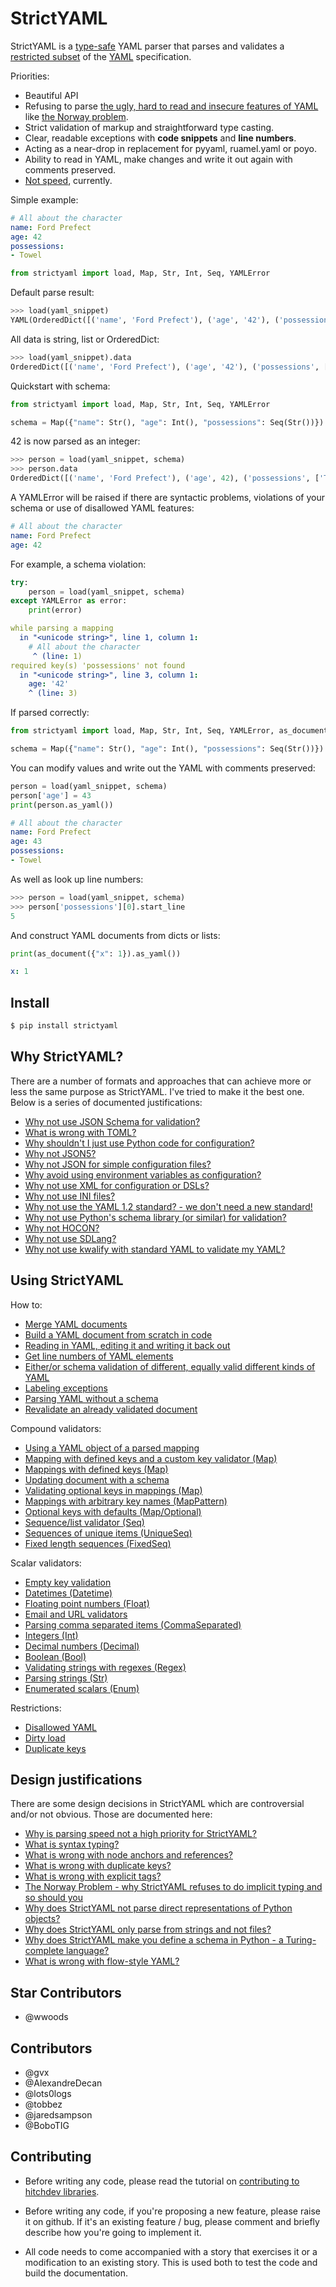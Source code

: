 # StrictYAML

StrictYAML is a [type-safe](https://en.wikipedia.org/wiki/Type_safety) YAML parser
that parses and validates a [restricted subset](https://hitchdev.com/strictyaml/features-removed) of the [YAML](https://hitchdev.com/strictyaml/what-is-yaml)
specification.

Priorities:

- Beautiful API
- Refusing to parse [the ugly, hard to read and insecure features of YAML](https://hitchdev.com/strictyaml/features-removed) like [the Norway problem](https://hitchdev.com/strictyaml/why/implicit-typing-removed).
- Strict validation of markup and straightforward type casting.
- Clear, readable exceptions with **code snippets** and **line numbers**.
- Acting as a near-drop in replacement for pyyaml, ruamel.yaml or poyo.
- Ability to read in YAML, make changes and write it out again with comments preserved.
- [Not speed](https://hitchdev.com/strictyaml/why/speed-not-a-priority), currently.


Simple example:

```yaml
# All about the character
name: Ford Prefect
age: 42
possessions:
- Towel

```


```python
from strictyaml import load, Map, Str, Int, Seq, YAMLError

```





Default parse result:


```python
>>> load(yaml_snippet)
YAML(OrderedDict([('name', 'Ford Prefect'), ('age', '42'), ('possessions', ['Towel'])]))
```



All data is string, list or OrderedDict:


```python
>>> load(yaml_snippet).data
OrderedDict([('name', 'Ford Prefect'), ('age', '42'), ('possessions', ['Towel'])])
```



Quickstart with schema:


```python
from strictyaml import load, Map, Str, Int, Seq, YAMLError

schema = Map({"name": Str(), "age": Int(), "possessions": Seq(Str())})

```





42 is now parsed as an integer:


```python
>>> person = load(yaml_snippet, schema)
>>> person.data
OrderedDict([('name', 'Ford Prefect'), ('age', 42), ('possessions', ['Towel'])])
```



A YAMLError will be raised if there are syntactic problems, violations of your schema or use of disallowed YAML features:

```yaml
# All about the character
name: Ford Prefect
age: 42

```






For example, a schema violation:


```python
try:
    person = load(yaml_snippet, schema)
except YAMLError as error:
    print(error)

```

```yaml
while parsing a mapping
  in "<unicode string>", line 1, column 1:
    # All about the character
     ^ (line: 1)
required key(s) 'possessions' not found
  in "<unicode string>", line 3, column 1:
    age: '42'
    ^ (line: 3)
```





If parsed correctly:


```python
from strictyaml import load, Map, Str, Int, Seq, YAMLError, as_document

schema = Map({"name": Str(), "age": Int(), "possessions": Seq(Str())})

```





You can modify values and write out the YAML with comments preserved:


```python
person = load(yaml_snippet, schema)
person['age'] = 43
print(person.as_yaml())

```

```yaml
# All about the character
name: Ford Prefect
age: 43
possessions:
- Towel
```





As well as look up line numbers:


```python
>>> person = load(yaml_snippet, schema)
>>> person['possessions'][0].start_line
5
```



And construct YAML documents from dicts or lists:


```python
print(as_document({"x": 1}).as_yaml())

```

```yaml
x: 1
```






## Install

```sh
$ pip install strictyaml
```

## Why StrictYAML?

There are a number of formats and approaches that can achieve more or
less the same purpose as StrictYAML. I've tried to make it the best one.
Below is a series of documented justifications:


- [Why not use JSON Schema for validation?](https://hitchdev.com/strictyaml/why-not/json-schema)
- [What is wrong with TOML?](https://hitchdev.com/strictyaml/why-not/toml)
- [Why shouldn't I just use Python code for configuration?](https://hitchdev.com/strictyaml/why-not/turing-complete-code)
- [Why not JSON5?](https://hitchdev.com/strictyaml/why-not/json5)
- [Why not JSON for simple configuration files?](https://hitchdev.com/strictyaml/why-not/json)
- [Why avoid using environment variables as configuration?](https://hitchdev.com/strictyaml/why-not/environment-variables-as-config)
- [Why not use XML for configuration or DSLs?](https://hitchdev.com/strictyaml/why-not/xml)
- [Why not use INI files?](https://hitchdev.com/strictyaml/why-not/ini)
- [Why not use the YAML 1.2 standard? - we don't need a new standard!](https://hitchdev.com/strictyaml/why-not/ordinary-yaml)
- [Why not use Python's schema library (or similar) for validation?](https://hitchdev.com/strictyaml/why-not/python-schema)
- [Why not HOCON?](https://hitchdev.com/strictyaml/why-not/hocon)
- [Why not use SDLang?](https://hitchdev.com/strictyaml/why-not/sdlang)
- [Why not use kwalify with standard YAML to validate my YAML?](https://hitchdev.com/strictyaml/why-not/pykwalify)



## Using StrictYAML

How to:

- [Merge YAML documents](https://hitchdev.com/strictyaml/using/alpha/howto/merge-yaml-documents)
- [Build a YAML document from scratch in code](https://hitchdev.com/strictyaml/using/alpha/howto/build-yaml-document)
- [Reading in YAML, editing it and writing it back out](https://hitchdev.com/strictyaml/using/alpha/howto/roundtripping)
- [Get line numbers of YAML elements](https://hitchdev.com/strictyaml/using/alpha/howto/what-line)
- [Either/or schema validation of different, equally valid different kinds of YAML](https://hitchdev.com/strictyaml/using/alpha/howto/either-or-validation)
- [Labeling exceptions](https://hitchdev.com/strictyaml/using/alpha/howto/label-exceptions)
- [Parsing YAML without a schema](https://hitchdev.com/strictyaml/using/alpha/howto/without-a-schema)
- [Revalidate an already validated document](https://hitchdev.com/strictyaml/using/alpha/howto/revalidation)


Compound validators:

- [Using a YAML object of a parsed mapping](https://hitchdev.com/strictyaml/using/alpha/compound/mapping-yaml-object)
- [Mapping with defined keys and a custom key validator (Map)](https://hitchdev.com/strictyaml/using/alpha/compound/mapping-with-slug-keys)
- [Mappings with defined keys (Map)](https://hitchdev.com/strictyaml/using/alpha/compound/mapping)
- [Updating document with a schema](https://hitchdev.com/strictyaml/using/alpha/compound/update)
- [Validating optional keys in mappings (Map)](https://hitchdev.com/strictyaml/using/alpha/compound/optional-keys)
- [Mappings with arbitrary key names (MapPattern)](https://hitchdev.com/strictyaml/using/alpha/compound/map-pattern)
- [Optional keys with defaults (Map/Optional)](https://hitchdev.com/strictyaml/using/alpha/compound/optional-keys-with-defaults)
- [Sequence/list validator (Seq)](https://hitchdev.com/strictyaml/using/alpha/compound/sequences)
- [Sequences of unique items (UniqueSeq)](https://hitchdev.com/strictyaml/using/alpha/compound/sequences-of-unique-items)
- [Fixed length sequences (FixedSeq)](https://hitchdev.com/strictyaml/using/alpha/compound/fixed-length-sequences)


Scalar validators:

- [Empty key validation](https://hitchdev.com/strictyaml/using/alpha/scalar/empty)
- [Datetimes (Datetime)](https://hitchdev.com/strictyaml/using/alpha/scalar/datetime)
- [Floating point numbers (Float)](https://hitchdev.com/strictyaml/using/alpha/scalar/float)
- [Email and URL validators](https://hitchdev.com/strictyaml/using/alpha/scalar/email-and-url)
- [Parsing comma separated items (CommaSeparated)](https://hitchdev.com/strictyaml/using/alpha/scalar/comma-separated)
- [Integers (Int)](https://hitchdev.com/strictyaml/using/alpha/scalar/integer)
- [Decimal numbers (Decimal)](https://hitchdev.com/strictyaml/using/alpha/scalar/decimal)
- [Boolean (Bool)](https://hitchdev.com/strictyaml/using/alpha/scalar/boolean)
- [Validating strings with regexes (Regex)](https://hitchdev.com/strictyaml/using/alpha/scalar/regular-expressions)
- [Parsing strings (Str)](https://hitchdev.com/strictyaml/using/alpha/scalar/string)
- [Enumerated scalars (Enum)](https://hitchdev.com/strictyaml/using/alpha/scalar/enum)


Restrictions:

- [Disallowed YAML](https://hitchdev.com/strictyaml/using/alpha/restrictions/disallowed-yaml)
- [Dirty load](https://hitchdev.com/strictyaml/using/alpha/restrictions/loading-dirty-yaml)
- [Duplicate keys](https://hitchdev.com/strictyaml/using/alpha/restrictions/duplicate-keys)


## Design justifications

There are some design decisions in StrictYAML which are controversial
and/or not obvious. Those are documented here:

- [Why is parsing speed not a high priority for StrictYAML?](https://hitchdev.com/strictyaml/why/speed-not-a-priority)
- [What is syntax typing?](https://hitchdev.com/strictyaml/why/syntax-typing-bad)
- [What is wrong with node anchors and references?](https://hitchdev.com/strictyaml/why/node-anchors-and-references-removed)
- [What is wrong with duplicate keys?](https://hitchdev.com/strictyaml/why/duplicate-keys-disallowed)
- [What is wrong with explicit tags?](https://hitchdev.com/strictyaml/why/explicit-tags-removed)
- [The Norway Problem - why StrictYAML refuses to do implicit typing and so should you](https://hitchdev.com/strictyaml/why/implicit-typing-removed)
- [Why does StrictYAML not parse direct representations of Python objects?](https://hitchdev.com/strictyaml/why/not-parse-direct-representations-of-python-objects)
- [Why does StrictYAML only parse from strings and not files?](https://hitchdev.com/strictyaml/why/only-parse-strings-not-files)
- [Why does StrictYAML make you define a schema in Python - a Turing-complete language?](https://hitchdev.com/strictyaml/why/turing-complete-schema)
- [What is wrong with flow-style YAML?](https://hitchdev.com/strictyaml/why/flow-style-removed)


## Star Contributors

- @wwoods

## Contributors

- @gvx
- @AlexandreDecan
- @lots0logs
- @tobbez
- @jaredsampson
- @BoboTIG

## Contributing

* Before writing any code, please read the tutorial on [contributing to hitchdev libraries](https://hitchdev.com/approach/contributing-to-hitch-libraries/).

* Before writing any code, if you're proposing a new feature, please raise it on github. If it's an existing feature / bug, please comment and briefly describe how you're going to implement it.

* All code needs to come accompanied with a story that exercises it or a modification to an existing story. This is used both to test the code and build the documentation.

